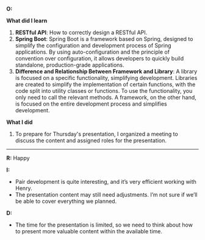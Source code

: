 **O:**

**What did I learn**

1. **RESTful API**: How to correctly design a RESTful API.
2. **Spring Boot**: Spring Boot is a framework based on Spring, designed to simplify the configuration and development process of Spring applications. By using auto-configuration and the principle of convention over configuration, it allows developers to quickly build standalone, production-grade applications.
3. **Difference and Relationship Between Framework and Library**: A library is focused on a specific functionality, simplifying development. Libraries are created to simplify the implementation of certain functions, with the code split into utility classes or functions. To use the functionality, you only need to call the relevant methods. A framework, on the other hand, is focused on the entire development process and simplifies development.

**What I did**

1. To prepare for Thursday's presentation, I organized a meeting to discuss the content and assigned roles for the presentation.

---

**R:** Happy

**I:**

- Pair development is quite interesting, and it’s very efficient working with Henry.
- The presentation content may still need adjustments. I’m not sure if we’ll be able to cover everything we planned.

**D:**

- The time for the presentation is limited, so we need to think about how to present more valuable content within the available time.